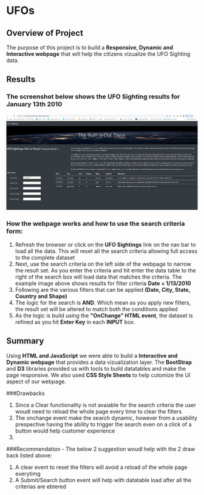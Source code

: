 # UFOs
## Overview of Project
The purpose of this project is to build a **Responsive, Dynamic and Interactive webpage** that will help the citizens vizualize the UFO Sighting data.
  
## Results
### The screenshot below shows the UFO Sighting results for January 13th 2010

<img src="/static/images/UFOSightings.png" width="750" /> </td>


### How the webpage works and how to use the search criteria form:
1.  Refresh the browser or click on the **UFO Sightings** link on the nav bar to load all the data. This will reset all the search criteria allowing full access to the complete dataset
2.  Next, use the search criteria on the left side of the webpage to narrow the result set. As you enter the criteria and hit enter the data table to the right of the search box will load data that matches the criteria. The example image above shows results for filter criteria **Date = 1/13/2010**
3.  Following are the various filters that can be applied **(Date, City, State, Country and Shape)** 
4.  The logic for the search is **AND**. Which mean as you apply new filters, the result set will be altered to match both the conditions applied
5.  As the logic is build using the **"OnChange" HTML event**, the dataset is refined as you hit **Enter Key** in each **INPUT** box.

## Summary

Using **HTML and JavaScript** we were able to build a **Interactive and Dynamic webpage** that provides a data vizualization layer. The **BootStrap** and **D3** libraries provided us with tools to build datatables and make the page responsive. We also used **CSS Style Sheets** to help cutomize the UI aspect of our webpage.

###Drawbacks
1. Since a Clear functionality is not avaiable for the search criteria the user woudl need to reload the whole page every time to clear the filters
2. The onchange event make the search dynamic, however from a usability prespective having the ability to trigger the search even on a click of a button would help customer experience
3. 
###Recommendation - The below 2 suggestion woudl help with the 2 draw back listed above:
1. A clear event to reset the filters will avoid a reload of the whole page everytimg
2. A Submit/Search button event will help with datatable load after all the criterias are ebtered




